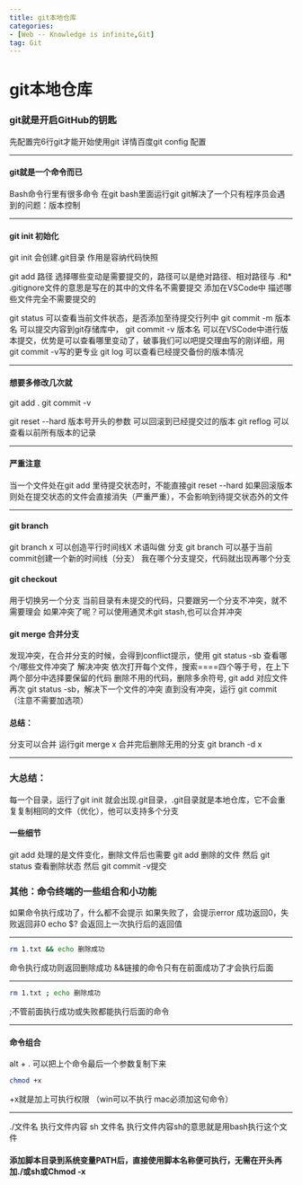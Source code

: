 ```yaml
---
title: git本地仓库
categories: 
- [Web -- Knowledge is infinite,Git]
tag: Git
---
```

# git本地仓库
### git就是开启GitHub的钥匙
先配置完6行git才能开始使用git
详情百度git config 配置

---

#### git就是一个命令而已
Bash命令行里有很多命令
在git bash里面运行git
git解决了一个只有程序员会遇到的问题：版本控制

---

#### git init 初始化
git init 会创建.git目录 作用是容纳代码快照

git add 路径 选择哪些变动是需要提交的，路径可以是绝对路径、相对路径与 .和*
.gitignore文件的意思是写在的其中的文件名不需要提交  添加在VSCode中
描述哪些文件完全不需要提交的

git status 可以查看当前文件状态，是否添加至待提交行列中
git commit -m 版本名 可以提交内容到git存储库中，
git commit -v 版本名 可以在VSCode中进行版本提交，优势是可以查看哪里变动了，破事我们可以吧提交理由写的刚详细，用git commit -v写的更专业
git log 可以查看已经提交备份的版本情况

---

#### 想要多修改几次就
git add .
git commit -v

git reset --hard 版本号开头的参数 可以回滚到已经提交过的版本
git reflog 可以查看以前所有版本的记录

---

#### 严重注意
当一个文件处在git add 里待提交状态时，不能直接git reset --hard 如果回滚版本则处在提交状态的文件会直接消失（严重严重），不会影响到待提交状态外的文件

---

#### git branch
git branch x 可以创造平行时间线X 术语叫做 分支
git branch 可以基于当前commit创建一个新的时间线（分支）
我在哪个分支提交，代码就出现再哪个分支
#### git checkout
 用于切换另一个分支
当前目录有未提交的代码，只要跟另一个分支不冲突，就不需要理会
如果冲突了呢？可以使用通灵术git stash,也可以合并冲突
#### git merge 合并分支
发现冲突，在合并分支的时候，会得到conflict提示，使用 git status -sb 查看哪个/哪些文件冲突了
解决冲突
依次打开每个文件，搜索====四个等于号，在上下两个部分中选择要保留的代码
删除不用的代码，删除多余符号,
git add 对应文件
再次 git status -sb，解决下一个文件的冲突
直到没有冲突，运行 git commit （注意不需要加选项）
#### 总结：
分支可以合并
运行git merge x
合并完后删除无用的分支 git branch -d x

---

### 大总结：
每一个目录，运行了git init 就会出现.git目录，.git目录就是本地仓库，它不会重复复制相同的文件（优化），他可以支持多个分支
#### 一些细节	
git add 处理的是文件变化，删除文件后也需要 git add 删除的文件 然后 git status 查看删除状态  然后 git commit -v提交
### 其他：命令终端的一些组合和小功能
如果命令执行成功了，什么都不会提示
如果失败了，会提示error
成功返回0，失败返回非0
echo $? 会返回上一次执行后的返回值

---

```bash
rm 1.txt && echo 删除成功 
```
命令执行成功则返回删除成功
&&链接的命令只有在前面成功了才会执行后面

---

```bash
rm 1.txt ; echo 删除成功 
```
;不管前面执行成功或失败都能执行后面的命令

---

#### 命令组合
alt + . 可以把上个命令最后一个参数复制下来
```bash
chmod +x 
```
 +x就是加上可执行权限 （win可以不执行 mac必须加这句命令）

---

./文件名 执行文件内容
sh 文件名 执行文件内容sh的意思就是用bash执行这个文件

#### 添加脚本目录到系统变量PATH后，直接使用脚本名称便可执行，无需在开头再加./或sh或Chmod -x
